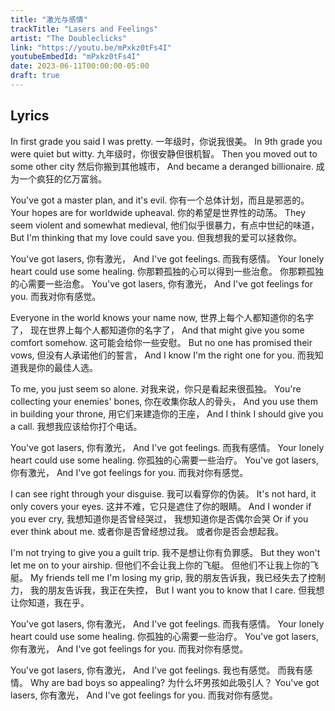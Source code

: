 ```yaml
---
title: "激光与感情"
trackTitle: "Lasers and Feelings"
artist: "The Doubleclicks"
link: "https://youtu.be/mPxkz0tFs4I"
youtubeEmbedId: "mPxkz0tFs4I"
date: 2023-06-11T00:00:00-05:00
draft: true
---
```


## Lyrics

In first grade you said I was pretty.
<span class="target">一年级时，你说我很美。</span>
In 9th grade you were quiet but witty.
<span class="target">九年级时，你很安静但很机智。</span>
Then you moved out to some other city
<span class="target">然后你搬到其他城市，</span>
And became a deranged billionaire.
<span class="target">成为一个疯狂的亿万富翁。</span>

You've got a master plan, and it's evil.
<span class="target">你有一个总体计划，而且是邪恶的。</span>
Your hopes are for worldwide upheaval.
<span class="target">你的希望是世界性的动荡。</span>
They seem violent and somewhat medieval,
<span class="target">他们似乎很暴力，有点中世纪的味道，</span>
But I'm thinking that my love could save you.
<span class="target">但我想我的爱可以拯救你。</span>

You've got lasers,
<span class="target">你有激光，</span>
And I've got feelings.
<span class="target">而我有感情。</span>
Your lonely heart could use some healing.
<span class="target"><span class="original">你那颗孤独的心可以得到一些治愈。</span> <span class="correction">你那颗孤独的心需要一些治愈。</span></span>
You've got lasers,
<span class="target">你有激光，</span>
And I've got feelings for you.
<span class="target">而我对你有感觉。</span>

Everyone in the world knows your name now,
<span class="target"><span class="original">世界上每个人都知道你的名字了，</span> <span class="correction">现在世界上每个人都知道你的名字了，</span></span>
And that might give you some comfort somehow.
<span class="target">这可能会给你一些安慰。</span>
But no one has promised their vows,
<span class="target">但没有人承诺他们的誓言，</span>
And I know I'm the right one for you.
<span class="target">而我知道我是你的最佳人选。</span>

To me, you just seem so alone.
<span class="target">对我来说，你只是看起来很孤独。</span>
You're collecting your enemies' bones,
<span class="target">你在收集你敌人的骨头，</span>
And you use them in building your throne,
<span class="target">用它们来建造你的王座，</span>
And I think I should give you a call.
<span class="target">我想我应该给你打个电话。</span>

You've got lasers,
<span class="target">你有激光，</span>
And I've got feelings.
<span class="target">而我有感情。</span>
Your lonely heart could use some healing.
<span class="target">你孤独的心需要一些治疗。</span>
You've got lasers,
<span class="target">你有激光，</span>
And I've got feelings for you.
<span class="target">而我对你有感觉。</span>

I can see right through your disguise.
<span class="target">我可以看穿你的伪装。</span>
It's not hard, it only covers your eyes.
<span class="target">这并不难，它只是遮住了你的眼睛。</span>
And I wonder if you ever cry,
<span class="target"><span class="original">我想知道你是否曾经哭过，</span> <span class="correction">我想知道你是否偶尔会哭</span></span>
Or if you ever think about me.
<span class="target"><span class="original">或者你是否曾经想过我。</span> <span class="correction">或者你是否会想起我。</span></span>

I'm not trying to give you a guilt trip.
<span class="target">我不是想让你有负罪感。</span>
But they won't let me on to your airship.
<span class="target"><span class="original">但他们不会让我上你的飞艇。</span> <span class="correction">但他们不让我上你的飞艇。</span></span>
My friends tell me I'm losing my grip,
<span class="target"><span class="original">我的朋友告诉我，我已经失去了控制力，</span> <span class="correction">我的朋友告诉我，我正在失控，</span></span>
But I want you to know that I care.
<span class="target">但我想让你知道，我在乎。</span>

You've got lasers,
<span class="target">你有激光，</span>
And I've got feelings.
<span class="target">而我有感情。</span>
Your lonely heart could use some healing.
<span class="target">你孤独的心需要一些治疗。</span>
You've got lasers,
<span class="target">你有激光，</span>
And I've got feelings for you.
<span class="target">而我对你有感觉。</span>

You've got lasers,
<span class="target">你有激光，</span>
And I've got feelings.
<span class="target"><span class="original">我也有感觉。</span> <span class="correction">而我有感情。</span></span>
Why are bad boys so appealing?
<span class="target">为什么坏男孩如此吸引人？</span>
You've got lasers,
<span class="target">你有激光，</span>
And I've got feelings for you.
<span class="target">而我对你有感觉。</span>


